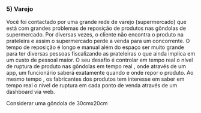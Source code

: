 ### 5) Varejo

Você foi contactado por uma grande rede de varejo (supermercado) que está com grandes problemas de reposição de produtos nas gôndolas de supermercado. Por diversas vezes, o cliente não encontra o produto na prateleira e assim o supermercado perde a venda para um concorrente. O tempo de reposição é longo e manual além do espaço ser muito grande para ter diversas pessoas fiscalizando as prateleiras o que ainda implica em um custo de pessoal maior. O seu desafio é controlar em tempo real o nível de ruptura de produto nas gôndolas em tempo real , onde através de um app, um funcionário saberá exatamente quando e onde repor o produto. Ao mesmo tempo , os fabricantes dos produtos tem interesse em saber em tempo real o nível de ruptura em cada ponto de venda através de um dashboard via web.

Considerar uma gôndola de 30cmx20cm
